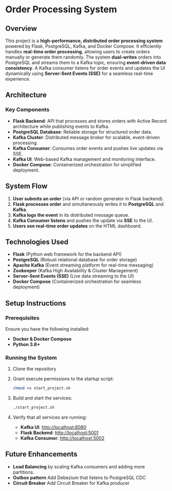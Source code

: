 # Order Processing System

## Overview

This project is a **high-performance, distributed order processing system** powered by Flask, PostgreSQL, Kafka, and Docker Compose. It efficiently handles **real-time order processing**, allowing users to create orders manually or generate them randomly. The system **dual-writes** orders into PostgreSQL and streams them to a Kafka topic, ensuring **event-driven data consistency**. A Kafka consumer listens for order events and updates the UI dynamically using **Server-Sent Events (SSE)** for a seamless real-time experience.

## Architecture

### Key Components
- **Flask Backend**: API that processes and stores orders with Active Record architecture while publishing events to Kafka.
- **PostgreSQL Database**: Reliable storage for structured order data.
- **Kafka Cluster**: Distributed message broker for scalable, event-driven processing.
- **Kafka Consumer**: Consumes order events and pushes live updates via SSE.
- **Kafka UI**: Web-based Kafka management and monitoring interface.
- **Docker Compose**: Containerized orchestration for simplified deployment.

## System Flow
1. **User submits an order** (via API or random generator in Flask backend).
2. **Flask processes order** and simultaneously writes it to **PostgreSQL** and **Kafka**.
3. **Kafka logs the event** in its distributed message queue.
4. **Kafka Consumer listens** and pushes the update via **SSE** to the UI.
5. **Users see real-time order updates** on the HTML dashboard.

## Technologies Used
- **Flask** (Python web framework for the backend API)
- **PostgreSQL** (Robust relational database for order storage)
- **Apache Kafka** (Event streaming platform for real-time messaging)
- **Zookeeper** (Kafka High Availability & Cluster Management)
- **Server-Sent Events (SSE)** (Live data streaming to the UI)
- **Docker Compose** (Containerized orchestration for seamless deployment)

## Setup Instructions

### Prerequisites
Ensure you have the following installed:
-  **Docker & Docker Compose**
-  **Python 3.8+**

### Running the System
1. Clone the repository

2. Grant execute permissions to the startup script:
   ```bash
   chmod +x start_project.sh
   ```
3. Build and start the services:
   ```bash
   ./start_project.sh
   ```
4. Verify that all services are running:
   - **Kafka UI**: [http://localhost:8080](http://localhost:8080)
   - **Flask Backend**: [http://localhost:5001](http://localhost:5001)
   - **Kafka Consumer**: [http://localhost:5002](http://localhost:5002)



## Future Enhancements
- **Load Balancing** by scaling Kafka consumers and adding more partitions.
- **Outbox pattern** Add Debezium that listens to PostgreSQL CDC
- **Circuit Breaker** Add Circuit Breaker for Kafka producer


